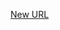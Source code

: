 



[New URL](../file-___home_harshil_Desktop_open-source_palisadoes_talawa_lib_utils_encryptor/)


